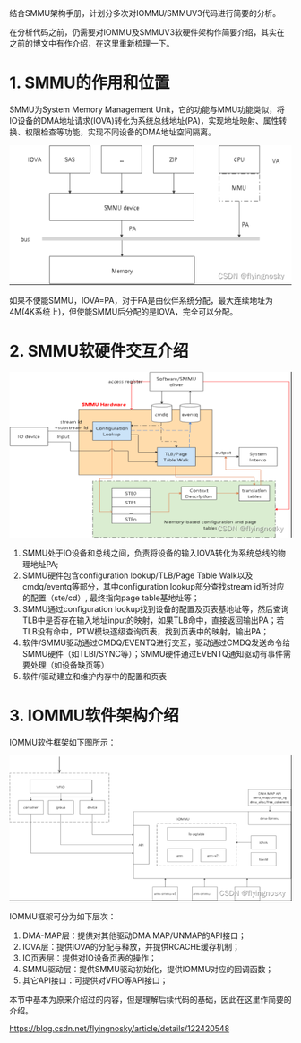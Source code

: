 
结合SMMU架构手册，计划分多次对IOMMU/SMMUV3代码进行简要的分析。

在分析代码之前，仍需要对IOMMU及SMMUV3软硬件架构作简要介绍，其实在之前的博文中有作介绍，在这里重新梳理一下。

# 1. SMMU的作用和位置

SMMU为System Memory Management Unit，它的功能与MMU功能类似，将IO设备的DMA地址请求(IOVA)转化为系统总线地址(PA)，实现地址映射、属性转换、权限检查等功能，实现不同设备的DMA地址空间隔离。

![2022-08-15-16-44-15.png](./images/2022-08-15-16-44-15.png)

如果不使能SMMU，IOVA=PA，对于PA是由伙伴系统分配，最大连续地址为4M(4K系统上)，但使能SMMU后分配的是IOVA，完全可以分配。

# 2. SMMU软硬件交互介绍

![2022-08-15-16-45-02.png](./images/2022-08-15-16-45-02.png)

1. SMMU处于IO设备和总线之间，负责将设备的输入IOVA转化为系统总线的物理地址PA;
2. SMMU硬件包含configuration lookup/TLB/Page Table Walk以及cmdq/eventq等部分，其中configuration lookup部分查找stream id所对应的配置（ste/cd）, 最终指向page table基地址等；
3. SMMU通过configuration lookup找到设备的配置及页表基地址等，然后查询TLB中是否存在输入地址input的映射，如果TLB命中，直接返回输出PA；若TLB没有命中，PTW模块逐级查询页表，找到页表中的映射，输出PA；
4. 软件/SMMU驱动通过CMDQ/EVENTQ进行交互，驱动通过CMDQ发送命令给SMMU硬件（如TLBI/SYNC等）；SMMU硬件通过EVENTQ通知驱动有事件需要处理（如设备缺页等）
5. 软件/驱动建立和维护内存中的配置和页表

# 3. IOMMU软件架构介绍

IOMMU软件框架如下图所示：

![2022-08-15-16-46-06.png](./images/2022-08-15-16-46-06.png)

IOMMU框架可分为如下层次：

1. DMA-MAP层：提供对其他驱动DMA MAP/UNMAP的API接口；
2. IOVA层：提供IOVA的分配与释放，并提供RCACHE缓存机制；
3. IO页表层：提供对IO设备页表的操作；
4. SMMU驱动层：提供SMMU驱动初始化，提供IOMMU对应的回调函数；
5. 其它API接口：可提供对VFIO等API接口； 

本节中基本为原来介绍过的内容，但是理解后续代码的基础，因此在这里作简要的介绍。


https://blog.csdn.net/flyingnosky/article/details/122420548